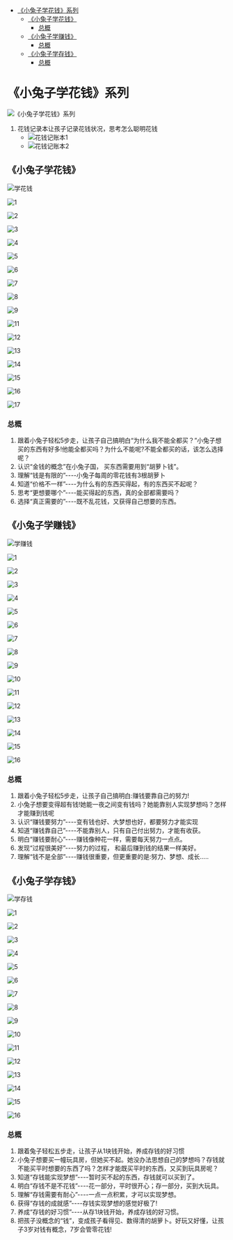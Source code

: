 - [《小兔子学花钱》系列](#小兔子学花钱系列)
   - [《小兔子学花钱》](#小兔子学花钱)
      - [总概](#总概)
   - [《小兔子学赚钱》](#小兔子学赚钱)
      - [总概](#总概-1)
   - [《小兔子学存钱》](#小兔子学存钱)
      - [总概](#总概-2)


# 《小兔子学花钱》系列

![《小兔子学花钱》系列](https://img2020.cnblogs.com/blog/1492185/202011/1492185-20201112161120795-653167998.jpg)
1. 花钱记录本让孩子记录花钱状况，思考怎么聪明花钱
   - ![花钱记账本1](https://img2020.cnblogs.com/blog/1492185/202011/1492185-20201112161154568-1543684107.jpg)
   - ![花钱记账本2](https://img2020.cnblogs.com/blog/1492185/202011/1492185-20201112161222028-836824782.jpg)

## 《小兔子学花钱》

![学花钱](https://img2020.cnblogs.com/blog/1492185/202011/1492185-20201112154152370-448677518.jpg)

![1](https://img2020.cnblogs.com/blog/1492185/202011/1492185-20201112154210094-5254028.jpg)

![2](https://img2020.cnblogs.com/blog/1492185/202011/1492185-20201112154220696-892820886.jpg)

![3](https://img2020.cnblogs.com/blog/1492185/202011/1492185-20201112154235914-545240174.jpg)

![4](https://img2020.cnblogs.com/blog/1492185/202011/1492185-20201112154325687-663161756.jpg)

![5](https://img2020.cnblogs.com/blog/1492185/202011/1492185-20201112154406844-1478586174.jpg)

![6](https://img2020.cnblogs.com/blog/1492185/202011/1492185-20201112154418913-1154642220.jpg)

![7](https://img2020.cnblogs.com/blog/1492185/202011/1492185-20201112154431619-691749012.jpg)

![8](https://img2020.cnblogs.com/blog/1492185/202011/1492185-20201112154443264-758892660.jpg)

![9](https://img2020.cnblogs.com/blog/1492185/202011/1492185-20201112154456762-2104926795.jpg)

![11](https://img2020.cnblogs.com/blog/1492185/202011/1492185-20201112154509262-1338821864.jpg)

![12](https://img2020.cnblogs.com/blog/1492185/202011/1492185-20201112154526713-303049076.jpg)

![13](https://img2020.cnblogs.com/blog/1492185/202011/1492185-20201112154540397-723698376.jpg)

![14](https://img2020.cnblogs.com/blog/1492185/202011/1492185-20201112154554182-886017783.jpg)

![15](https://img2020.cnblogs.com/blog/1492185/202011/1492185-20201112154611123-1637557576.jpg)

![16](https://img2020.cnblogs.com/blog/1492185/202011/1492185-20201112154625037-292557515.jpg)

![17](https://img2020.cnblogs.com/blog/1492185/202011/1492185-20201112154637652-1655314378.jpg)

### 总概

1. 跟着小兔子轻松5步走，让孩子自己搞明白“为什么我不能全都买？”小兔子想买的东西有好多!他能全都买吗？为什么不能呢?不能全都买的话，该怎么选择呢？
2. 认识“金钱的概念”在小兔子国， 买东西需要用到“胡萝卜钱”。
3. 理解“钱是有限的”----小兔子每周的零花钱有3根胡萝卜
4. 知道“价格不一样”----为什么有的东西买得起，有的东西买不起呢？
5. 思考“更想要哪个”----能买得起的东西，真的全部都需要吗？
6. 选择“真正需要的”----既不乱花钱，又获得自己想要的东西。

## 《小兔子学赚钱》

![学赚钱](https://img2020.cnblogs.com/blog/1492185/202011/1492185-20201112155330382-417098490.jpg)

![1](https://img2020.cnblogs.com/blog/1492185/202011/1492185-20201112155449974-1884580737.jpg)

![2](https://img2020.cnblogs.com/blog/1492185/202011/1492185-20201112155558186-1878601233.jpg)

![3](https://img2020.cnblogs.com/blog/1492185/202011/1492185-20201112155610937-1183196575.jpg)

![4](https://img2020.cnblogs.com/blog/1492185/202011/1492185-20201112155623736-2013275599.jpg)

![5](https://img2020.cnblogs.com/blog/1492185/202011/1492185-20201112155640812-1001480704.jpg)

![6](https://img2020.cnblogs.com/blog/1492185/202011/1492185-20201112155651167-1488522916.jpg)

![7](https://img2020.cnblogs.com/blog/1492185/202011/1492185-20201112155703016-601277858.jpg)

![8](https://img2020.cnblogs.com/blog/1492185/202011/1492185-20201112155715801-1744876674.jpg)

![9](https://img2020.cnblogs.com/blog/1492185/202011/1492185-20201112155729090-1136105285.jpg)

![10](https://img2020.cnblogs.com/blog/1492185/202011/1492185-20201112155741673-934175653.jpg)

![11](https://img2020.cnblogs.com/blog/1492185/202011/1492185-20201112155752856-287512800.jpg)

![12](https://img2020.cnblogs.com/blog/1492185/202011/1492185-20201112155806489-67374349.jpg)

![13](https://img2020.cnblogs.com/blog/1492185/202011/1492185-20201112155817531-1792297598.jpg)

![14](https://img2020.cnblogs.com/blog/1492185/202011/1492185-20201112155828611-434810149.jpg)

![15](https://img2020.cnblogs.com/blog/1492185/202011/1492185-20201112155839664-1737185332.jpg)

![16](https://img2020.cnblogs.com/blog/1492185/202011/1492185-20201112155852329-75646041.jpg)

### 总概

1. 跟着小兔子轻松5步走，让孩子自己搞明白:赚钱要靠自己的努力!
2. 小兔子想要变得超有钱!她能一夜之间变有钱吗？她能靠别人实现梦想吗？怎样才能赚到钱呢
3. 认识“赚钱要努力”----变有钱也好、大梦想也好，都要努力才能实现
4. 知道“赚钱靠自己”----不能靠别人，只有自己付出努力，才能有收获。
5. 明白“赚钱要耐心”----赚钱像种花一样，需要每天努力一点点。
6. 发现“过程很美好”----努力的过程， 和最后赚到钱的结果一样美好。
7. 理解“钱不是全部”----赚钱很重要，但更重要的是:努力、梦想、成长.....

## 《小兔子学存钱》

![学存钱](https://img2020.cnblogs.com/blog/1492185/202011/1492185-20201112160418104-1651067024.jpg)

![1](https://img2020.cnblogs.com/blog/1492185/202011/1492185-20201112160522020-382590331.jpg)

![2](https://img2020.cnblogs.com/blog/1492185/202011/1492185-20201112160533732-1351678801.jpg)

![3](https://img2020.cnblogs.com/blog/1492185/202011/1492185-20201112160546083-1650524744.jpg)

![4](https://img2020.cnblogs.com/blog/1492185/202011/1492185-20201112160557987-461944992.jpg)

![5](https://img2020.cnblogs.com/blog/1492185/202011/1492185-20201112160608560-236192174.jpg)

![6](https://img2020.cnblogs.com/blog/1492185/202011/1492185-20201112160617546-966578463.jpg)

![7](https://img2020.cnblogs.com/blog/1492185/202011/1492185-20201112160627841-1024435257.jpg)

![8](https://img2020.cnblogs.com/blog/1492185/202011/1492185-20201112160638224-402898667.jpg)

![9](https://img2020.cnblogs.com/blog/1492185/202011/1492185-20201112160649778-1938243990.jpg)

![10](https://img2020.cnblogs.com/blog/1492185/202011/1492185-20201112160700794-2067415402.jpg)

![11](https://img2020.cnblogs.com/blog/1492185/202011/1492185-20201112160711963-2039621082.jpg)

![12](https://img2020.cnblogs.com/blog/1492185/202011/1492185-20201112160722567-1863962497.jpg)

![13](https://img2020.cnblogs.com/blog/1492185/202011/1492185-20201112160734478-1784671892.jpg)

![14](https://img2020.cnblogs.com/blog/1492185/202011/1492185-20201112160746973-1049226078.jpg)

![15](https://img2020.cnblogs.com/blog/1492185/202011/1492185-20201112160806383-159964232.jpg)

![16](https://img2020.cnblogs.com/blog/1492185/202011/1492185-20201112160843944-162332600.jpg)

### 总概

1. 跟着兔子轻松五步走，让孩子从1块钱开始，养成存钱的好习惯
2. 小兔子想要买一幢玩具房，但她买不起。她没办法思想自己的梦想吗？存钱就不能买平时想要的东西了吗？怎样才能既买平时的东西，又买到玩具房呢？
3. 知道“存钱能实现梦想”----暂时买不起的东西，存钱就可以买到了。
4. 明白“存钱不是不花钱”----花一部分，平时很开心；存一部分，买到大玩具。
5. 理解“存钱需要有耐心”----一点一点积累，才可以实现梦想。
6. 获得“存钱的成就感”----存钱实现梦想的感觉好极了!
7. 养成“存钱的好习惯”----从存1块钱开始，养成存钱的好习惯。
8. 把孩子没概念的“钱”，变成孩子看得见、数得清的胡萝卜。好玩又好懂，让孩子3岁对钱有概念，7岁会管零花钱!